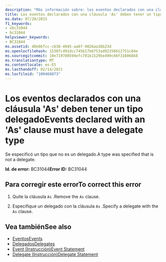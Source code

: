 ```yaml
---
description: "Más información sobre: los eventos declarados con una cláusula ' as ' deben tener un tipo delegado"
title: Los eventos declarados con una cláusula 'As' deben tener un tipo delegado
ms.date: 07/20/2015
f1_keywords:
- vbc31044
- bc31044
helpviewer_keywords:
- BC31044
ms.assetid: d0e86fcc-c638-4945-aa6f-9826aa38b23d
ms.openlocfilehash: 15307c491dcc745b17b6753ad92358612751c84e
ms.sourcegitcommit: 10e719780594efc781b15295e499c66f316068b8
ms.translationtype: MT
ms.contentlocale: es-ES
ms.lasthandoff: 02/14/2021
ms.locfileid: "100466073"
---
```

# <a name="events-declared-with-an-as-clause-must-have-a-delegate-type"></a><span data-ttu-id="98bad-103">Los eventos declarados con una cláusula 'As' deben tener un tipo delegado</span><span class="sxs-lookup"><span data-stu-id="98bad-103">Events declared with an 'As' clause must have a delegate type</span></span>

<span data-ttu-id="98bad-104">Se especificó un tipo que no es un delegado.</span><span class="sxs-lookup"><span data-stu-id="98bad-104">A type was specified that is not a delegate.</span></span>  
  
 <span data-ttu-id="98bad-105">**Id. de error:** BC31044</span><span class="sxs-lookup"><span data-stu-id="98bad-105">**Error ID:** BC31044</span></span>  
  
## <a name="to-correct-this-error"></a><span data-ttu-id="98bad-106">Para corregir este error</span><span class="sxs-lookup"><span data-stu-id="98bad-106">To correct this error</span></span>  
  
1. <span data-ttu-id="98bad-107">Quite la cláusula `As` .</span><span class="sxs-lookup"><span data-stu-id="98bad-107">Remove the `As` clause.</span></span>  
  
2. <span data-ttu-id="98bad-108">Especifique un delegado con la cláusula `As` .</span><span class="sxs-lookup"><span data-stu-id="98bad-108">Specify a delegate with the `As` clause.</span></span>  
  
## <a name="see-also"></a><span data-ttu-id="98bad-109">Vea también</span><span class="sxs-lookup"><span data-stu-id="98bad-109">See also</span></span>

- [<span data-ttu-id="98bad-110">Eventos</span><span class="sxs-lookup"><span data-stu-id="98bad-110">Events</span></span>](../programming-guide/language-features/events/index.md)
- [<span data-ttu-id="98bad-111">Delegados</span><span class="sxs-lookup"><span data-stu-id="98bad-111">Delegates</span></span>](../programming-guide/language-features/delegates/index.md)
- [<span data-ttu-id="98bad-112">Event (Instrucción)</span><span class="sxs-lookup"><span data-stu-id="98bad-112">Event Statement</span></span>](../language-reference/statements/event-statement.md)
- [<span data-ttu-id="98bad-113">Delegate (Instrucción)</span><span class="sxs-lookup"><span data-stu-id="98bad-113">Delegate Statement</span></span>](../language-reference/statements/delegate-statement.md)
